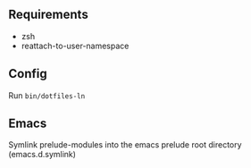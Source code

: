 ## Requirements
* zsh
* reattach-to-user-namespace

## Config
Run `bin/dotfiles-ln`

## Emacs
Symlink prelude-modules into the emacs prelude root directory (emacs.d.symlink)
